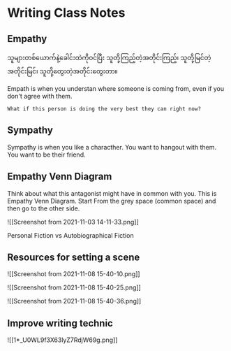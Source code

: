 # Writing Class Notes

## Empathy

သူများတစ်ယောက်နဲ့ခေါင်းထဲကိုဝင်ပြီး သူတို့ကြည့်တဲ့အတိုင်းကြည့်၊ သူတို့မြင်တဲ့အတိုင်းမြင်၊ သူတို့တွေးတဲ့အတိုင်းတွေးတာ။

Empath is when you understan where someone is coming from, even if you don't agree with them.

	What if this person is doing the very best they can right now?

## Sympathy

Sympathy is when you like a characther. You want to hangout with them. You want to be their friend.

## Empathy Venn Diagram

Think about what this antagonist might have in common with you. This is Empathy Venn Diagram. Start From the grey space (common space) and then go to the other side.

![[Screenshot from 2021-11-03 14-11-33.png]]

Personal Fiction vs Autobiographical Fiction

## Resources for setting a scene

![[Screenshot from 2021-11-08 15-40-10.png]]

![[Screenshot from 2021-11-08 15-40-25.png]]

![[Screenshot from 2021-11-08 15-40-36.png]]

## Improve writing technic

![[1*_U0WL9f3X63lyZ7RdjW69g.png]]
